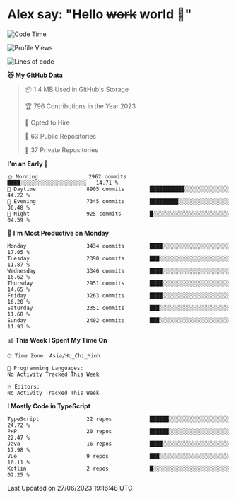 # Alex say: "Hello ~~work~~ world 🐾"

<!--START_SECTION:waka-->
![Code Time](http://img.shields.io/badge/Code%20Time-839%20hrs%205%20mins-blue)

![Profile Views](http://img.shields.io/badge/Profile%20Views-0-blue)

![Lines of code](https://img.shields.io/badge/From%20Hello%20World%20I%27ve%20Written-41.0%20million%20lines%20of%20code-blue)

**🐱 My GitHub Data** 

> 📦 1.4 MB Used in GitHub's Storage 
 > 
> 🏆 796 Contributions in the Year 2023
 > 
> 💼 Opted to Hire
 > 
> 📜 63 Public Repositories 
 > 
> 🔑 37 Private Repositories 
 > 
**I'm an Early 🐤** 

```text
🌞 Morning                2962 commits        ████░░░░░░░░░░░░░░░░░░░░░   14.71 % 
🌆 Daytime                8905 commits        ███████████░░░░░░░░░░░░░░   44.22 % 
🌃 Evening                7345 commits        █████████░░░░░░░░░░░░░░░░   36.48 % 
🌙 Night                  925 commits         █░░░░░░░░░░░░░░░░░░░░░░░░   04.59 % 
```
📅 **I'm Most Productive on Monday** 

```text
Monday                   3434 commits        ████░░░░░░░░░░░░░░░░░░░░░   17.05 % 
Tuesday                  2390 commits        ███░░░░░░░░░░░░░░░░░░░░░░   11.87 % 
Wednesday                3346 commits        ████░░░░░░░░░░░░░░░░░░░░░   16.62 % 
Thursday                 2951 commits        ████░░░░░░░░░░░░░░░░░░░░░   14.65 % 
Friday                   3263 commits        ████░░░░░░░░░░░░░░░░░░░░░   16.20 % 
Saturday                 2351 commits        ███░░░░░░░░░░░░░░░░░░░░░░   11.68 % 
Sunday                   2402 commits        ███░░░░░░░░░░░░░░░░░░░░░░   11.93 % 
```


📊 **This Week I Spent My Time On** 

```text
🕑︎ Time Zone: Asia/Ho_Chi_Minh

💬 Programming Languages: 
No Activity Tracked This Week

🔥 Editors: 
No Activity Tracked This Week
```

**I Mostly Code in TypeScript** 

```text
TypeScript               22 repos            ██████░░░░░░░░░░░░░░░░░░░   24.72 % 
PHP                      20 repos            ██████░░░░░░░░░░░░░░░░░░░   22.47 % 
Java                     16 repos            ████░░░░░░░░░░░░░░░░░░░░░   17.98 % 
Vue                      9 repos             ███░░░░░░░░░░░░░░░░░░░░░░   10.11 % 
Kotlin                   2 repos             █░░░░░░░░░░░░░░░░░░░░░░░░   02.25 % 
```




 Last Updated on 27/06/2023 19:16:48 UTC
<!--END_SECTION:waka-->
